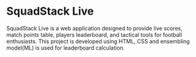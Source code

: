 # SquadStack Live
SquadStack Live is a web application designed to provide live scores, match points table, players leaderboard, and tactical tools for football enthusiasts. 
This project is developed using HTML, CSS and ensembling model(ML) is used for leaderboard calculation.
